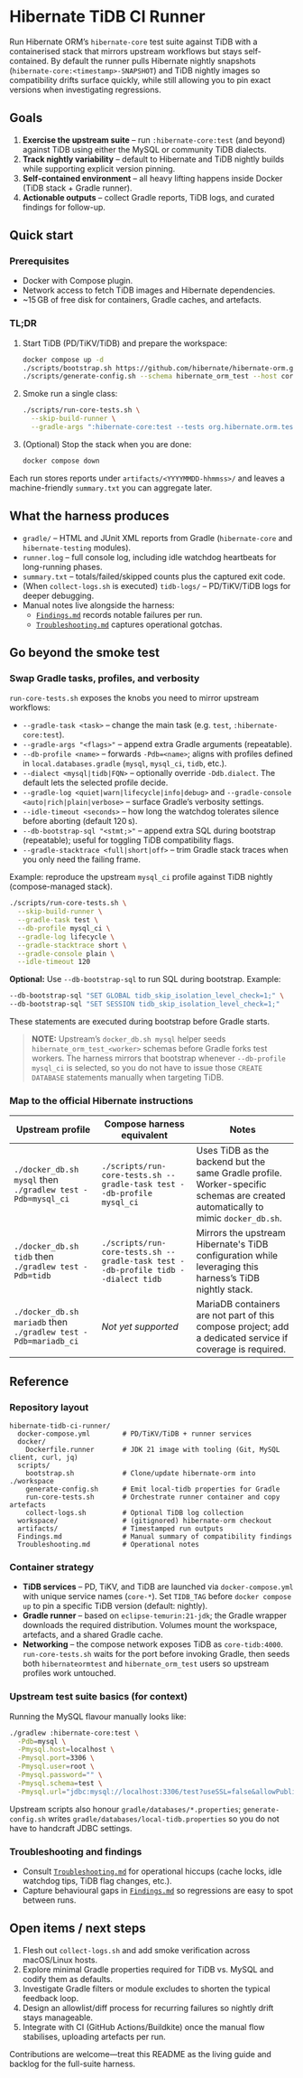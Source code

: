 # Hibernate TiDB CI Runner

Run Hibernate ORM’s `hibernate-core` test suite against TiDB with a containerised stack that mirrors upstream workflows but stays self-contained. By default the runner pulls Hibernate nightly snapshots (`hibernate-core:<timestamp>-SNAPSHOT`) and TiDB nightly images so compatibility drifts surface quickly, while still allowing you to pin exact versions when investigating regressions.

## Goals

1. **Exercise the upstream suite** – run `:hibernate-core:test` (and beyond) against TiDB using either the MySQL or community TiDB dialects.
2. **Track nightly variability** – default to Hibernate and TiDB nightly builds while supporting explicit version pinning.
3. **Self-contained environment** – all heavy lifting happens inside Docker (TiDB stack + Gradle runner).
4. **Actionable outputs** – collect Gradle reports, TiDB logs, and curated findings for follow-up.

## Quick start

### Prerequisites

- Docker with Compose plugin.
- Network access to fetch TiDB images and Hibernate dependencies.
- ~15 GB of free disk for containers, Gradle caches, and artefacts.

### TL;DR

1. Start TiDB (PD/TiKV/TiDB) and prepare the workspace:

   ```bash
   docker compose up -d
   ./scripts/bootstrap.sh https://github.com/hibernate/hibernate-orm.git nightly
   ./scripts/generate-config.sh --schema hibernate_orm_test --host core-tidb --port 4000
   ```

2. Smoke run a single class:

   ```bash
   ./scripts/run-core-tests.sh \
     --skip-build-runner \
     --gradle-args ":hibernate-core:test --tests org.hibernate.orm.test.property.GetAndIsVariantGetterTest"
   ```

3. (Optional) Stop the stack when you are done:

   ```bash
   docker compose down
   ```

Each run stores reports under `artifacts/<YYYYMMDD-hhmmss>/` and leaves a machine-friendly `summary.txt` you can aggregate later.

## What the harness produces

- `gradle/` – HTML and JUnit XML reports from Gradle (`hibernate-core` and `hibernate-testing` modules).
- `runner.log` – full console log, including idle watchdog heartbeats for long-running phases.
- `summary.txt` – totals/failed/skipped counts plus the captured exit code.
- (When `collect-logs.sh` is executed) `tidb-logs/` – PD/TiKV/TiDB logs for deeper debugging.
- Manual notes live alongside the harness:
  - [`Findings.md`](Findings.md) records notable failures per run.
  - [`Troubleshooting.md`](Troubleshooting.md) captures operational gotchas.

## Go beyond the smoke test

### Swap Gradle tasks, profiles, and verbosity

`run-core-tests.sh` exposes the knobs you need to mirror upstream workflows:

- `--gradle-task <task>` – change the main task (e.g. `test`, `:hibernate-core:test`).
- `--gradle-args "<flags>"` – append extra Gradle arguments (repeatable).
- `--db-profile <name>` – forwards `-Pdb=<name>`; aligns with profiles defined in `local.databases.gradle` (`mysql`, `mysql_ci`, `tidb`, etc.).
- `--dialect <mysql|tidb|FQN>` – optionally override `-Ddb.dialect`. The default lets the selected profile decide.
- `--gradle-log <quiet|warn|lifecycle|info|debug>` and `--gradle-console <auto|rich|plain|verbose>` – surface Gradle’s verbosity settings.
- `--idle-timeout <seconds>` – how long the watchdog tolerates silence before aborting (default 120 s).
- `--db-bootstrap-sql "<stmt;>"` – append extra SQL during bootstrap (repeatable); useful for toggling TiDB compatibility flags.
- `--gradle-stacktrace <full|short|off>` – trim Gradle stack traces when you only need the failing frame.

Example: reproduce the upstream `mysql_ci` profile against TiDB nightly (compose-managed stack).

```bash
./scripts/run-core-tests.sh \
  --skip-build-runner \
  --gradle-task test \
  --db-profile mysql_ci \
  --gradle-log lifecycle \
  --gradle-stacktrace short \
  --gradle-console plain \
  --idle-timeout 120
```

**Optional:** Use `--db-bootstrap-sql` to run SQL during bootstrap. Example:

```bash
--db-bootstrap-sql "SET GLOBAL tidb_skip_isolation_level_check=1;" \
--db-bootstrap-sql "SET SESSION tidb_skip_isolation_level_check=1;"
```

These statements are executed during bootstrap before Gradle starts.

> **NOTE:** Upstream’s `docker_db.sh mysql` helper seeds `hibernate_orm_test_<worker>` schemas before Gradle forks test workers. The harness mirrors that bootstrap whenever `--db-profile mysql_ci` is selected, so you do not have to issue those `CREATE DATABASE` statements manually when targeting TiDB.

### Map to the official Hibernate instructions

| Upstream profile | Compose harness equivalent | Notes |
| --- | --- | --- |
| `./docker_db.sh mysql` then `./gradlew test -Pdb=mysql_ci` | `./scripts/run-core-tests.sh --gradle-task test --db-profile mysql_ci` | Uses TiDB as the backend but the same Gradle profile. Worker-specific schemas are created automatically to mimic `docker_db.sh`. |
| `./docker_db.sh tidb` then `./gradlew test -Pdb=tidb` | `./scripts/run-core-tests.sh --gradle-task test --db-profile tidb --dialect tidb` | Mirrors the upstream Hibernate's TiDB configuration while leveraging this harness’s TiDB nightly stack. |
| `./docker_db.sh mariadb` then `./gradlew test -Pdb=mariadb_ci` | _Not yet supported_ | MariaDB containers are not part of this compose project; add a dedicated service if coverage is required. |

## Reference

### Repository layout

```text
hibernate-tidb-ci-runner/
  docker-compose.yml        # PD/TiKV/TiDB + runner services
  docker/
    Dockerfile.runner       # JDK 21 image with tooling (Git, MySQL client, curl, jq)
  scripts/
    bootstrap.sh            # Clone/update hibernate-orm into ./workspace
    generate-config.sh      # Emit local-tidb properties for Gradle
    run-core-tests.sh       # Orchestrate runner container and copy artefacts
    collect-logs.sh         # Optional TiDB log collection
  workspace/                # (gitignored) hibernate-orm checkout
  artifacts/                # Timestamped run outputs
  Findings.md               # Manual summary of compatibility findings
  Troubleshooting.md        # Operational notes
```

### Container strategy

- **TiDB services** – PD, TiKV, and TiDB are launched via `docker-compose.yml` with unique service names (`core-*`). Set `TIDB_TAG` before `docker compose up` to pin a specific TiDB version (default: nightly).
- **Gradle runner** – based on `eclipse-temurin:21-jdk`; the Gradle wrapper downloads the required distribution. Volumes mount the workspace, artefacts, and a shared Gradle cache.
- **Networking** – the compose network exposes TiDB as `core-tidb:4000`. `run-core-tests.sh` waits for the port before invoking Gradle, then seeds both `hibernateormtest` and `hibernate_orm_test` users so upstream profiles work untouched.

### Upstream test suite basics (for context)

Running the MySQL flavour manually looks like:

```bash
./gradlew :hibernate-core:test \
  -Pdb=mysql \
  -Pmysql.host=localhost \
  -Pmysql.port=3306 \
  -Pmysql.user=root \
  -Pmysql.password="" \
  -Pmysql.schema=test \
  -Pmysql.url="jdbc:mysql://localhost:3306/test?useSSL=false&allowPublicKeyRetrieval=true"
```

Upstream scripts also honour `gradle/databases/*.properties`; `generate-config.sh` writes `gradle/databases/local-tidb.properties` so you do not have to handcraft JDBC settings.

### Troubleshooting and findings

- Consult [`Troubleshooting.md`](Troubleshooting.md) for operational hiccups (cache locks, idle watchdog tips, TiDB flag changes, etc.).
- Capture behavioural gaps in [`Findings.md`](Findings.md) so regressions are easy to spot between runs.

## Open items / next steps

1. Flesh out `collect-logs.sh` and add smoke verification across macOS/Linux hosts.
2. Explore minimal Gradle properties required for TiDB vs. MySQL and codify them as defaults.
3. Investigate Gradle filters or module excludes to shorten the typical feedback loop.
4. Design an allowlist/diff process for recurring failures so nightly drift stays manageable.
5. Integrate with CI (GitHub Actions/Buildkite) once the manual flow stabilises, uploading artefacts per run.

Contributions are welcome—treat this README as the living guide and backlog for the full-suite harness.
